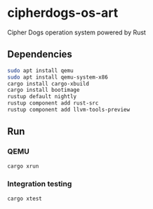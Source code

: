 # cipherdogs-os-art
Cipher Dogs operation system powered by Rust

## Dependencies
```sh
sudo apt install qemu
sudo apt install qemu-system-x86
cargo install cargo-xbuild
cargo install bootimage
rustup default nightly
rustup component add rust-src
rustup component add llvm-tools-preview
```

## Run

### QEMU
```sh
cargo xrun
```

### Integration testing
```sh
cargo xtest
```
